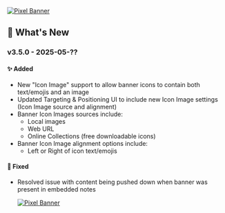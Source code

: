 <a href="https://www.youtube.com/watch?v=VWS1efySjZM">
  <img src="https://pixel-banner.online/img/pixel-banner-transparent-bg.png" alt="Pixel Banner" style="max-width: 400px;">
</a>

## 🎉 What's New
### v3.5.0 - 2025-05-??
#### ✨ Added
- New "Icon Image" support to allow banner icons to contain both text/emojis and an image
- Updated Targeting & Positioning UI to include new Icon Image settings (Icon Image source and alignment)
- Banner Icon Images sources include:
  - Local images
  - Web URL
  - Online Collections (free downloadable icons)
- Banner Icon Image alignment options include:
  - Left or Right of icon text/emojis

#### 🐛 Fixed
- Resolved issue with content being pushed down when banner was present in embedded notes

  <a href="https://www.youtube.com/watch?v=VWS1efySjZM">
    <img src="https://pixel-banner.online/img/pixel-banner-truck.jpg" alt="Pixel Banner" style="max-width: 400px;">
  </a>